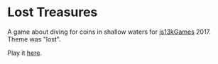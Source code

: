# Lost Treasures

A game about diving for coins in shallow waters for
[js13kGames][js13kgames] 2017.
Theme was "lost".

Play it [here][play].

[js13kgames]: http://js13kgames.com/entries/2017
[play]: http://hhsw.de/sites/LostTreasures
